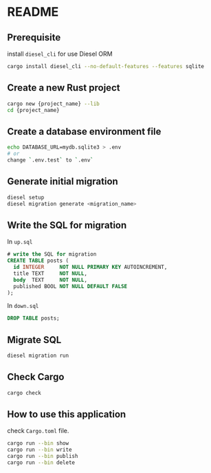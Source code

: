 # README
## Prerequisite

install `diesel_cli` for use Diesel ORM

```bash
cargo install diesel_cli --no-default-features --features sqlite
```

## Create a new Rust project

```bash
cargo new {project_name} --lib
cd {project_name}
```

## Create a database environment file

```bash
echo DATABASE_URL=mydb.sqlite3 > .env
# or
change `.env.test` to `.env`
```

## Generate initial migration

```bash
diesel setup
diesel migration generate <migration_name>
```

## Write the SQL for migration

In `up.sql`

```sql
# write the SQL for migration
CREATE TABLE posts (
  id INTEGER     NOT NULL PRIMARY KEY AUTOINCREMENT,
  title TEXT     NOT NULL,
  body  TEXT     NOT NULL,
  published BOOL NOT NULL DEFAULT FALSE
);
```

In `down.sql`

```sql
DROP TABLE posts;
```

## Migrate SQL

```bash
diesel migration run
```

## Check Cargo

```bash
cargo check
```

## How to use this application

check `Cargo.toml` file.

```bash
cargo run --bin show
cargo run --bin write
cargo run --bin publish
cargo run --bin delete
```